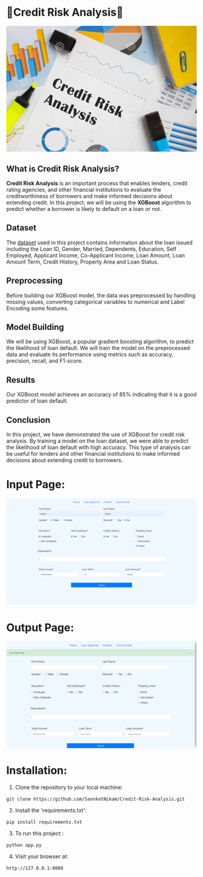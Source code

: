 # 🏦Credit Risk Analysis💸

<img src="./static/images/Credit-Risk-Analysis.jpg"/>

## What is Credit Risk Analysis?
**Credit Risk Analysis** is an important process that enables lenders, credit rating agencies, and other financial institutions to evaluate the creditworthiness of borrowers and make informed decisions about extending credit. In this project, we will be using the **XGBoost** algorithm to predict whether a borrower is likely to default on a loan or not.

## Dataset
The <a href="./data/">dataset</a> used in this project contains information about the loan issued including the Loan ID, Gender, Married, Dependents, Education, Self Employed, Applicant Income, Co-Applicant Income, Loan Amount, Loan Amount Term, Credit History, Property Area and Loan Status.

## Preprocessing
Before building our XGBoost model, the data was preprocessed by handling missing values, converting categorical variables to numerical and Label Encoding some features.

## Model Building
We will be using XGBoost, a popular gradient boosting algorithm, to predict the likelihood of loan default. We will train the model on the preprocessed data and evaluate its performance using metrics such as accuracy, precision, recall, and F1-score.

## Results
Our XGBoost model achieves an accuracy of 85% indicating that it is a good predictor of loan default.

## Conclusion
In this project, we have demonstrated the use of XGBoost for credit risk analysis. By training a model on the loan dataset, we were able to predict the likelihood of loan default with high accuracy. This type of analysis can be useful for lenders and other financial institutions to make informed decisions about extending credit to borrowers.

# Input Page:
<img src="./static/images/Screenshot%20(1).png"/>

# Output Page:
<img src="./static/images/Screenshot%202023-03-28%20094921.png"/>

# Installation:
1. Clone the repository to your local machine:
```
git clone https://github.com/SannketNikam/Credit-Risk-Analysis.git
```

2. Install the 'requirements.txt':
```
pip install requirements.txt
```

3. To run this project :
```
python app.py
```

4. Visit your browser at:
```
http://127.0.0.1:8080
```